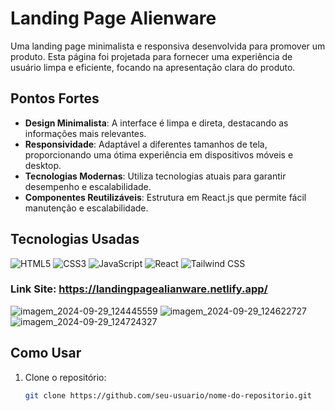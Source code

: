 # Landing Page Alienware

Uma landing page minimalista e responsiva desenvolvida para promover um produto. Esta página foi projetada para fornecer uma experiência de usuário limpa e eficiente, focando na apresentação clara do produto.

## Pontos Fortes

- **Design Minimalista**: A interface é limpa e direta, destacando as informações mais relevantes.
- **Responsividade**: Adaptável a diferentes tamanhos de tela, proporcionando uma ótima experiência em dispositivos móveis e desktop.
- **Tecnologias Modernas**: Utiliza tecnologias atuais para garantir desempenho e escalabilidade.
- **Componentes Reutilizáveis**: Estrutura em React.js que permite fácil manutenção e escalabilidade.

## Tecnologias Usadas

<p>
  <img src="https://img.icons8.com/color/48/000000/html-5.png" alt="HTML5" />
  <img src="https://img.icons8.com/color/48/000000/css3.png" alt="CSS3" />
  <img src="https://img.icons8.com/color/48/000000/javascript.png" alt="JavaScript" />
  <img src="https://img.icons8.com/color/48/000000/react-native.png" alt="React" />
  <img src="https://img.icons8.com/color/48/000000/tailwindcss.png" alt="Tailwind CSS" />
</p>

### Link Site: https://landingpagealianware.netlify.app/

![imagem_2024-09-29_124445559](https://github.com/user-attachments/assets/7fdf1097-4c76-4182-aae3-6837a6d9dd64)
![imagem_2024-09-29_124622727](https://github.com/user-attachments/assets/9fe5187a-16f6-4853-bef6-1d10a6ea08b8)
![imagem_2024-09-29_124724327](https://github.com/user-attachments/assets/aa49b5a1-c4d7-4a53-8a06-7bf724ed6138)



## Como Usar

1. Clone o repositório:
   ```bash
   git clone https://github.com/seu-usuario/nome-do-repositorio.git


